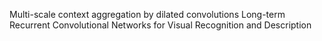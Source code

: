 Multi-scale context aggregation by dilated convolutions
Long-term Recurrent Convolutional Networks for Visual Recognition and Description
